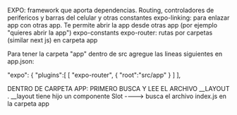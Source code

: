 EXPO: framework que aporta dependencias. Routing, controladores de perifericos y barras del celular y otras constantes
    expo-linking: para enlazar app con otras app. Te permite abrir la app desde otras app (por ejemplo "quieres abrir la app")
    expo-constants
    expo-router: rutas por carpetas (similar next js) en carpeta app

Para tener la carpeta "app" dentro de src agregue las lineas siguientes en app.json: 

"expo": {
    "plugins":[
      [
        "expo-router",
        {
          "root":"src/app"
        }
      ]
    ],


DENTRO DE CARPETA APP:
    PRIMERO BUSCA Y LEE EL ARCHIVO __LAYOUT . 
    __layout tiene hijo un componente Slot ----> busca el archivo index.js en la carpeta app
